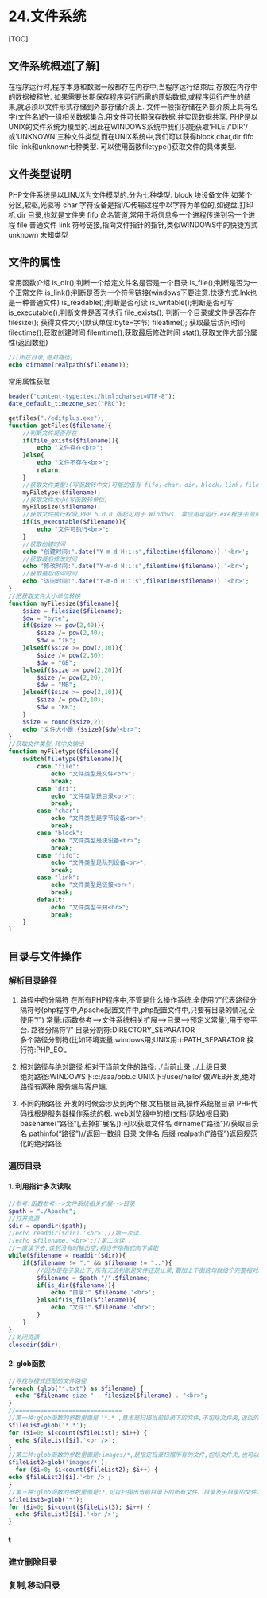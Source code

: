 # 24.文件系统
[TOC]

## 文件系统概述[了解]
在程序运行时,程序本身和数据一般都存在内存中,当程序运行结束后,存放在内存中的数据被释放.
如果需要长期保存程序运行所需的原始数据,或程序运行产生的结果,就必须以文件形式存储到外部存储介质上.
文件一般指存储在外部介质上具有名字(文件名)的一组相关数据集合.用文件可长期保存数据,并实现数据共享.
PHP是以UNIX的文件系统为模型的.因此在WINDOWS系统中我们只能获取'FILE'/'DIR'/或'UNKNOWN'三种文件类型,而在UNIX系统中,我们可以获得block,char,dir fifo file link和unknown七种类型.
可以使用函数filetype()获取文件的具体类型.

## 文件类型说明
PHP文件系统是以LINUX为文件模型的.分为七种类型.
block 块设备文件,如某个分区,软驱,光驱等
char 字符设备是指I/O传输过程中以字符为单位的,如键盘,打印机
dir  目录,也就是文件夹
fifo  命名管道,常用于将信息多一个进程传递到另一个进程
file  普通文件
link 符号链接,指向文件指针的指针,类似WINDOWS中的快捷方式
unknown  未知类型

## 文件的属性
 常用函数介绍
is_dir();判断一个给定文件名是否是一个目录
is_file();判断是否为一个正常文件
is_link();判断是否为一个符号链接(windows下要注意.快捷方式.lnk也是一种普通文件)
is_readable();判断是否可读
is_writable();判断是否可写
is_executable();判断文件是否可执行
file_exists(); 判断一个目录或文件是否存在
filesize(); 获得文件大小(默认单位:byte=字节)
fileatime(); 获取最后访问时间
filectime();获取创建时间
filemtime();获取最后修改时间
stat();获取文件大部分属性(返回数组)
```php
//[所在目录,绝对路径]
echo dirname(realpath($filename));
```
常用属性获取
```php
header("content-type:text/html;charset=UTF-8");
date_default_timezone_set("PRC");

getFiles("./editplus.exe");
function getFiles($filename){
	//判断文件是否存在
	if(file_exists($filename)){
		echo "文件存在<br>";
	}else{
		echo "文件不存在<br>";
		return;
	}
	//获取文件类型:(写函数转中文)可能的值有 fifo，char，dir，block，link，file 和 unknown。
	myFiletype($filename);
	//获取文件大小(写函数转单位)
	myFilesize($filename);
	//获取文件执行权限,PHP 5.0.0 版起可用于 Windows  拿应用可运行.exe程序去测试
	if(is_executable($filename)){
		echo "文件可执行<br>";
	}
	//获取创建时间
	echo "创建时间:".date("Y-m-d H:i:s",filectime($filename)).'<br>';
	//获取最后修改时间
	echo "修改时间:".date("Y-m-d H:i:s",filemtime($filename)).'<br>';
	//获取最后访问时间
	echo "访问时间:".date("Y-m-d H:i:s",fileatime($filename)).'<br>';
}
//把获取文件大小单位转换
function myFilesize($filename){
	$size = filesize($filename);
	$dw = "byte";
	if($size >= pow(2,40)){
		$size /= pow(2,40);
		$dw = "TB";
	}elseif($size >= pow(2,30)){
		$size /= pow(2,30);
		$dw = "GB";
	}elseif($size >= pow(2,20)){
		$size /= pow(2,20);
		$dw = "MB";
	}elseif($size >= pow(2,10)){
		$size /= pow(2,10);
		$dw = "KB";
	}
	$size = round($size,2);
	echo "文件大小是:{$size}{$dw}<br>";
}
//获取文件类型,转中文输出
function myFiletype($filename){
	switch(filetype($filename)){
		case "file":
			echo "文件类型是文件<br>";
			break;
		case "dri":
			echo "文件类型是目录<br>";
			break;
		case "char":
			echo "文件类型是字节设备<br>";
			break;
		case "block":
			echo "文件类型是块设备<br>";
			break;
		case "fifo":
			echo "文件类型是队列设备<br>";
			break;
		case "link":
			echo "文件类型是链接<br>";
			break;
		default:
			echo "文件类型未知<br>";
			break;
	}
}

```

## 目录与文件操作

### 解析目录路径
1. 路径中的分隔符
在所有PHP程序中,不管是什么操作系统,全使用”/”代表路径分隔符号(php程序中,Apache配置文件中,php配置文件中,只要有目录的情况,全使用”/”)
常量:(函数参考-->文件系统相关扩展-->目录-->预定义常量),用于夸平台.
路径分隔符”/”
目录分割符:DIRECTORY_SEPARATOR   
多个路径分割符(比如环境变量:windows用;UNIX用:):PATH_SEPARATOR
换行符:PHP_EOL

2. 相对路径与绝对路径
相对于当前文件的路径:  ./当前止录    ../上级目录  
绝对路径:WINDOWS下:c:/aaa/bbb.c    UNIX下:/user/hello/
做WEB开发,绝对路径有两种.服务端与客户端.

3. 不同的根路径
开发的时候会涉及到两个根.文档根目录,操作系统根目录
PHP代码找根是服务器操作系统的根.
web浏览器中的根(文档(网站)根目录)
basename(“路径”[,去掉扩展名]):可以获取文件名
dirname(“路径”)//获取目录名
pathinfo(“路径”)//返回一数组,目录 文件名 后缀
realpath(“路径”)返回规范化的绝对路径

### 遍历目录
#### 1. 利用指针多次读取
```php
//参考:函数参考-->文件系统相关扩展-->目录
$path = "./Apache";
//打开资源
$dir = opendir($path);
//echo readdir($dir).'<br>';//第一次读.
//echo $filename.'<br>';//第二次读..
//一直读下去,读到没有时输出空;相当于指指式向下读取
while($filename = readdir($dir)){
	if($filename != "." && $filename != ".."){
		//因为是在子录止下,所有无法判断是文件还是止录,要加上下面这句就给个完整相对路径可以判断是文件还是目录
		$filename = $path."/".$filename;
		if(is_dir($filename)){
			echo "目录:".$filename.'<br>';
		}elseif(is_file($filename)){
			echo "文件:".$filename.'<br>';
		}
	}
}
//关闭资源
closedir($dir);
```
#### 2. glob函数
```php
//寻找与模式匹配的文件路径
foreach (glob("*.txt") as $filename) {
  echo "$filename size " . filesize($filename) . "<br>";
}
//==============================
//第一种:glob函数的参数里面是：*.* ,意思是扫描当前目录下的文件,不包括文件夹,返回的是一个数组,以下二种情况一样.
$fileList=glob('*.*'); 
for ($i=0; $i<count($fileList); $i++) { 
  echo $fileList[$i].'<br />'; 
} 
//第二种:glob函数的参数里面是:images/*,是指定目录扫描所有的文件,包括文件夹,也可以扫描指定的文件类型,如：images/*.jpg；注意,如果只输入:images只会返回该文件夹名称,如果只输入:images/则什么也不会返回.
$fileList2=glob('images/*'); 
  for ($i=0; $i<count($fileList2); $i++) { 
echo $fileList2[$i].'<br />'; 
} 
//第三种:glob函数的参数里面是:*,可以扫描出当前目录下的所有文件、目录及子目录的文件.
$fileList3=glob('*'); 
for ($i=0; $i<count($fileList3); $i++) { 
  echo $fileList3[$i].'<br />'; 
} 
```
#### t
### 建立删除目录

### 复制,移动目录

